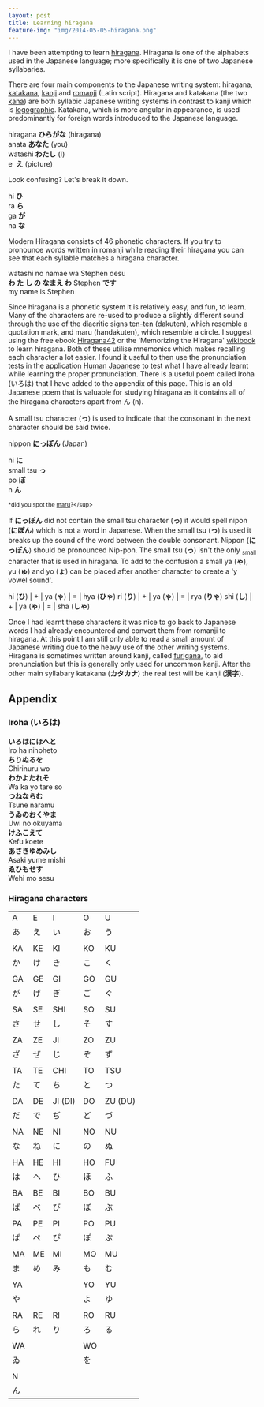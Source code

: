 ```yaml
---
layout: post
title: Learning hiragana
feature-img: "img/2014-05-05-hiragana.png"
---
```


I have been attempting to learn [hiragana](https://en.wikipedia.org/wiki/Hiragana). 
Hiragana is one of the alphabets used in the Japanese language; more specifically it 
is one of two Japanese syllabaries.

There are four main components to the Japanese writing system: hiragana, 
[katakana](https://en.wikipedia.org/wiki/Katakana"), [kanji](https://en.wikipedia.org/wiki/Kanji") 
and [romanji](https://en.wikipedia.org/wiki/Romanization_of_Japanese") (Latin script). 
Hiragana and katakana (the two [kana](https://en.wikipedia.org/wiki/Kana)) are both syllabic 
Japanese writing systems in contrast to kanji which is [logographic](https://en.wikipedia.org/wiki/Logogram). 
Katakana, which is more angular in appearance, is used predominantly for 
foreign words introduced to the Japanese language.


hiragana **&#12402;&#12425;&#12364;&#12394;** (hiragana)  
anata **&#12354;&#12394;&#12383;** (you)  
watashi **&#12431;&#12383;&#12375;** (I)  
e&nbsp; **&#12360;** (picture)  


Look confusing? Let's break it down.

hi
**&#12402;**  
ra
**&#12425;**  
ga
**&#12364;**  
na
**&#12394;**  

Modern Hiragana consists of 46 phonetic characters. If you try to pronounce words written 
in romanji while reading their hiragana you can see that each syllable matches a hiragana 
character.

watashi no namae wa Stephen desu  
**&#12431; &#12383; &#12375; &#12398; &#12394;&#12414;&#12360; &#12431;** Stephen **&#12391;&#12377;**  
my name is Stephen

Since hiragana is a phonetic system it is relatively easy, and fun, to learn. Many of the 
characters are re-used to produce a slightly different sound through the use of the diacritic 
signs [ten-ten](https://en.wikipedia.org/wiki/Ten-ten) (dakuten), which resemble a 
quotation mark, and  maru (handakuten), which resemble a circle. I suggest using the free ebook 
[Hiragana42](http://cdn.textfugu.com/downloads/ebooks/hiragana42.zip) or the 'Memorizing the 
Hiragana' [wikibook](https://en.wikibooks.org/wiki/Memorizing_the_Hiragana") to learn hiragana. 
Both of these utilise mnemonics which makes recalling each character a lot easier. I found it 
useful to then use the pronunciation tests in the application [Human Japanese](http://www.humanjapanese.com) 
to test what I have already learnt while learning the proper pronunciation. There is a useful 
poem called Iroha (&#12356;&#12429;&#12399;) that I have added to the appendix of this page. 
This is an old Japanese poem that is valuable for studying hiragana as it contains all of the 
hiragana characters apart from &#12435; (n).

A small tsu character (**&#12387;**) is used to indicate that the consonant in the next character should be said twice.

nippon **&#12395;&#12387;&#12413;&#12435;** (Japan)

ni
**&#12395;**  
small tsu
**&#12387;**  
po
**&#12413;**  
n
**&#12435;**

<sup>*did you spot the [maru](https://www.youtube.com/watch?v=2XID_W4neJo")?</sup>

If **&#12395;&#12387;&#12413;&#12435;** did not contain the small tsu character (**&#12387;**) 
it would spell nipon (**&#12395;&#12413;&#12435;**)  which is not a word in Japanese. 
When the small tsu (**&#12387;**) is used it breaks up the sound of the word between the double 
consonant. Nippon (**&#12395;&#12387;&#12413;&#12435;**) should be pronounced Nip-pon. The small 
tsu (**&#12387;**) isn't the only <sub>small</sub> character that is 
used in hiragana. To add to the confusion a small ya (**&#12419;**), yu (**&#12421;**) and yo (**&#12423;**) 
can be placed after another character to create a 'y vowel sound'.

hi (**&#12402;**) | + | ya (**&#12419;**) | = | hya (**&#12402;&#12419;**)
ri (**&#12426;**) | + | ya (**&#12419;**) | = | rya (**&#12426;&#12419;**)
shi (**&#12375;**) | + | ya (**&#12419;**) | = | sha (**&#12375;&#12419;**)

  
Once I had learnt these characters it was nice to 
go back to Japanese words I had already encountered and convert them from romanji to hiragana. 
At this point I am still only able to read a small amount of Japanese writing due to the heavy 
use of the other writing systems. Hiragana is sometimes written around kanji, called 
[furigana](https://en.wikipedia.org/wiki/Furigana), to aid pronunciation but this 
is generally only used for uncommon kanji. After the other main syllabary katakana 
(**&#12459;&#12479;&#12459;&#12490;**) the real test will be kanji (**&#28450;&#23383;**).


## Appendix 
 
### Iroha (&#12356;&#12429;&#12399;)  

**&#12356;&#12429;&#12399;&#12395;&#12411;&#12408;&#12392;**  
Iro ha nihoheto  
**&#12385;&#12426;&#12396;&#12427;&#12434;**  
Chirinuru wo    
**&#12431;&#12363;&#12424;&#12383;&#12428;&#12381;**  
Wa ka yo tare so   
**&#12388;&#12397;&#12394;&#12425;&#12416;**  
Tsune naramu    
**&#12358;&#12432;&#12398;&#12362;&#12367;&#12420;&#12414;**  
Uwi no okuyama  
**&#12369;&#12405;&#12371;&#12360;&#12390;**  
Kefu koete  
**&#12354;&#12373;&#12365;&#12422;&#12417;&#12415;&#12375;**  
Asaki yume mishi    
**&#12433;&#12402;&#12418;&#12379;&#12377;**  
Wehi mo sesu   

### Hiragana characters

<table>
<tr>
<td>A</td>
<td>E</td>
<td>I</td>
<td>O</td>
<td>U</td>
</tr>
<tr>
<td>&#12354;</td>
<td>&#12360;</td>
<td>&#12356;</td>
<td>&#12362;</td>
<td>&#12358;</td>
</tr>
<tr>
<td></td>
</tr>
<tr>
<tr>
<td>KA</td>
<td>KE</td>
<td>KI</td>
<td>KO</td>
<td>KU</td>
</tr>
<tr>
<td>&#12363;</td>
<td>&#12369;</td>
<td>&#12365;</td>
<td>&#12371;</td>
<td>&#12367;</td>
</tr>
<tr>
<td></td>
</tr>
<tr>
<td>GA</td>
<td>GE</td>
<td>GI</td>
<td>GO</td>
<td>GU</td>
</tr>
<tr>
<td>&#12364;</td>
<td>&#12370;</td>
<td>&#12366;</td>
<td>&#12372;</td>
<td>&#12368;</td>
</tr>
<tr>
<td></td>
</tr>
<tr>
<td>SA</td>
<td>SE</td>
<td>SHI</td>
<td>SO</td>
<td>SU</td>
</tr>
<tr>
<td>	&#12373;</td>
<td>&#12379;</td>
<td>	&#12375;</td>
<td>&#12381;</td>
<td>&#12377;</td>
</tr>
<tr>
<td></td>
</tr>
<tr>
<td>ZA</td>
<td>ZE</td>
<td>JI</td>
<td>ZO</td>
<td>ZU</td>
</tr>
<tr>
<td>&#12374;</td>
<td>&#12380;</td>
<td>&#12376;</td>
<td>&#12382;	</td>
<td>&#12378;	</td>
</tr>
<tr>
<td></td>
</tr>
<tr>
<td>TA</td>
<td>TE</td>
<td>CHI</td>
<td>TO</td>
<td>TSU</td>
</tr>
<tr>
<td>&#12383;</td>
<td>&#12390;</td>
<td>&#12385;	</td>
<td>&#12392;</td>
<td>&#12388;	</td>
</tr>
<tr>
<td></td>
</tr>
<tr>
<td>DA</td>
<td>DE</td>
<td>JI (DI)</td>
<td>DO</td>
<td>ZU (DU)</td>
</tr>
<tr>
<td>&#12384;</td>
<td>&#12391;</td>
<td>&#12386;</td>
<td>&#12393;</td>
<td>&#12389;</td>
</tr>
<tr>
<td></td>
</tr>
<tr>
<td>NA</td>
<td>NE</td>
<td>NI</td>
<td>NO</td>
<td>NU</td>
</tr>
<tr>
<td>&#12394;	</td>
<td>&#12397;</td>
<td>&#12395;</td>
<td>&#12398;</td>
<td>&#12396;</td>
</tr>
<tr>
<td></td>
</tr>
<tr>
<td>HA</td>
<td>HE</td>
<td>HI</td>
<td>HO</td>
<td>FU</td>
</tr>
<tr>
<td>&#12399;</td>
<td>&#12408;</td>
<td>&#12402;</td>
<td>&#12411;</td>
<td>&#12405;</td>
</tr>
<tr>
<td></td>
</tr>
<tr>
<td>BA</td>
<td>BE</td>
<td>BI</td>
<td>BO</td>
<td>BU</td>
</tr>
<tr>
<td>&#12400;	</td>
<td>&#12409;	</td>
<td>&#12403;	</td>
<td>	&#12412;</td>
<td>&#12406;</td>
</tr>
<tr>
<td></td>
</tr>
<tr>
<td>PA</td>
<td>PE</td>
<td>PI</td>
<td>PO</td>
<td>PU</td>
</tr>
<tr>
<td>&#12401;	</td>
<td>&#12410;	</td>
<td>&#12404;	</td>
<td>	&#12413;</td>
<td>&#12407;</td>
</tr>
<tr>
<td></td>
</tr>
<tr>
<td>MA</td>
<td>ME</td>
<td>MI</td>
<td>MO</td>
<td>MU</td>
</tr>
<tr>
<td>&#12414;	</td>
<td>&#12417;	</td>
<td>&#12415;	</td>
<td>	&#12418;</td>
<td>&#12416;</td>
</tr>
<tr>
<td></td>
</tr>
<tr>
<td>YA</td>
<td></td>
<td></td>
<td>YO</td>
<td>YU</td>
</tr>
<tr>
<td>&#12420;</td>
<td></td>
<td></td>
<td>	&#12424;</td>
<td>&#12422;</td>
</tr>
<tr>
<td></td>
</tr>
<tr>
<td>RA</td>
<td>RE</td>
<td>RI</td>
<td>RO</td>
<td>RU</td>
</tr>
<tr>
<td>	&#12425;</td>
<td>&#12428;</td>
<td>&#12426;</td>
<td>	&#12429;</td>
<td>&#12427;</td>
</tr>
<tr>
<td></td>
</tr>
<tr>
<td>WA</td>
<td></td>
<td></td>
<td>WO</td>
<td></td>
</tr>
<tr>
<td>	&#12432;</td>
<td></td>
<td></td>
<td>	&#12434;</td>
<td></td>
</tr>
<tr>
<td></td>
</tr>
<tr>
<td>N</td>
<td></td>
<td></td>
<td></td>
<td></td>
</tr>
<tr>
<td>	&#12435;</td>
<td></td>
<td></td>
<td></td>
<td></td>
</tr>

